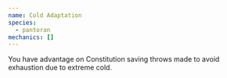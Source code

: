 ```yaml
---
name: Cold Adaptation
species:
  - pantoran
mechanics: []
---
```

You have advantage on Constitution saving throws made to avoid exhaustion due to extreme cold.
